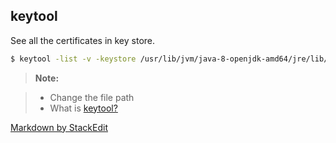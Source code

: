 keytool
-------------
See all the certificates in key store. 
```sh
$ keytool -list -v -keystore /usr/lib/jvm/java-8-openjdk-amd64/jre/lib/security/cacerts
```
> **Note:**

> - Change the file path
> - What is [keytool?](http://docs.oracle.com/javase/7/docs/technotes/tools/solaris/keytool.html)


[Markdown by StackEdit](https://stackedit.io/)

